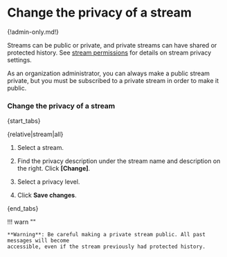 # Change the privacy of a stream

{!admin-only.md!}

Streams can be public or private, and private streams can have shared or
protected history. See [stream permissions](/help/stream-permissions) for
details on stream privacy settings.

As an organization administrator, you can always make a public stream
private, but you must be subscribed to a private stream in order to make it
public.

### Change the privacy of a stream

{start_tabs}

{relative|stream|all}

1. Select a stream.

4. Find the privacy description under the stream name and description on the
   right. Click **[Change]**.

5. Select a privacy level.

6. Click **Save changes**.

{end_tabs}

!!! warn ""

    **Warning**: Be careful making a private stream public. All past messages will become
    accessible, even if the stream previously had protected history.
